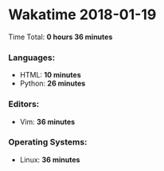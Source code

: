 # Wakatime 2018-01-19

Time Total: **0 hours 36 minutes**

### Languages:
- HTML: **10 minutes** 
- Python: **26 minutes** 

### Editors:
- Vim: **36 minutes** 

### Operating Systems:
- Linux: **36 minutes** 

